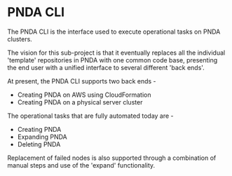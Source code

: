 # PNDA CLI

The PNDA CLI is the interface used to execute operational tasks on PNDA clusters. 

The vision for this sub-project is that it eventually replaces all the individual 'template' repositories in PNDA with one common code base, presenting the end user with a unified interface to several different 'back ends'.

At present, the PNDA CLI supports two back ends -

- Creating PNDA on AWS using CloudFormation
- Creating PNDA on a physical server cluster

The operational tasks that are fully automated today are -

- Creating PNDA
- Expanding PNDA
- Deleting PNDA

Replacement of failed nodes is also supported through a combination of manual steps and use of the 'expand' functionality.
